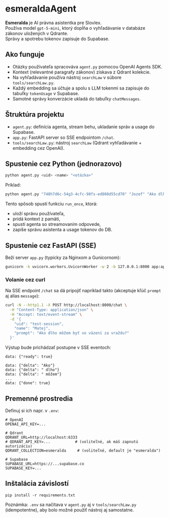 # esmeraldaAgent
**Esmeralda** je AI právna asistentka pre Slovlex.  
Používa model `gpt-5-mini`, ktorý dopĺňa o vyhľadávanie v databáze zákonov uložených v Qdrante.  
Správy a spotrebu tokenov zapisuje do Supabase.
## Ako funguje
- Otázky používateľa spracováva `agent.py` pomocou OpenAI Agents SDK.
- Kontext (relevantné paragrafy zákonov) získava z Qdrant kolekcie.
- Na vyhľadávanie používa nástroj `searchLaw` v súbore `tools/searchLaw.py`.
- Každý embedding sa účtuje a spolu s LLM tokenmi sa zapisuje do tabuľky `tokenUsage` v Supabase.
- Samotné správy konverzácie ukladá do tabuľky `chatMessages`.

## Štruktúra projektu

- `agent.py`: definícia agenta, stream behu, ukladanie správ a usage do Supabase.
- `app.py`: FastAPI server so SSE endpointom `/chat`.
- `tools/searchLaw.py`: nástroj `searchLaw` (Qdrant vyhľadávanie + embedding cez OpenAI).
## Spustenie cez Python (jednorazovo)

```bash
python agent.py <uid> <name> "<otázka>"
```

Príklad:
```bash
python agent.py "748h7d6c-54g3-4cfc-98fs-ed808d55cd70" "Jozef" "Ako dlho môžem byť vo väzení za vraždu?"
```

Tento spôsob spustí funkciu `run_once`, ktorá:
- uloží správu používateľa,
- pridá kontext z pamäti,
- spustí agenta so streamovaním odpovede,
- zapíše správu asistenta a usage tokenov do DB.

## Spustenie cez FastAPI (SSE)

Beží server `app.py` (typicky za Nginxom a Gunicornom):

```bash
gunicorn -k uvicorn.workers.UvicornWorker -w 2 -b 127.0.0.1:8000 app:app
```

### Volanie cez curl

Na SSE endpoint `/chat` sa dá pripojiť napríklad takto (akceptuje kľúč `prompt` aj alias `message`):

```bash
curl -N --http1.1 -X POST http://localhost:8000/chat \
  -H "Content-Type: application/json" \
  -H "Accept: text/event-stream" \
  -d '{
    "uid": "test-session",
    "name": "Matej",
    "prompt": "Ako dlho môžem byť vo väzení za vraždu?"
  }'
```

Výstup bude prichádzať postupne v SSE eventoch:

```
data: {"ready": true}

data: {"delta": "Ako"}
data: {"delta": " dlho"}
data: {"delta": " môžem"}
...
data: {"done": true}
```

## Premenné prostredia

Definuj si ich napr. v `.env`:

```
# OpenAI
OPENAI_API_KEY=...

# Qdrant
QDRANT_URL=http://localhost:6333
# QDRANT_API_KEY=...           # (voliteľné, ak máš zapnutú autorizáciu)
QDRANT_COLLECTION=esmeralda     # (voliteľné, default je "esmeralda")

# Supabase
SUPABASE_URL=https://...supabase.co
SUPABASE_KEY=...
```

## Inštalácia závislostí

```
pip install -r requirements.txt
```

Poznámka: `.env` sa načítava v `agent.py` aj v `tools/searchLaw.py` (idempotentne), aby bolo možné použiť nástroj aj samostatne.
